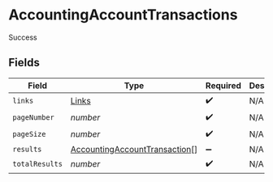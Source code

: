 # AccountingAccountTransactions

Success


## Fields

| Field                                                                                 | Type                                                                                  | Required                                                                              | Description                                                                           |
| ------------------------------------------------------------------------------------- | ------------------------------------------------------------------------------------- | ------------------------------------------------------------------------------------- | ------------------------------------------------------------------------------------- |
| `links`                                                                               | [Links](../../models/shared/links.md)                                                 | :heavy_check_mark:                                                                    | N/A                                                                                   |
| `pageNumber`                                                                          | *number*                                                                              | :heavy_check_mark:                                                                    | N/A                                                                                   |
| `pageSize`                                                                            | *number*                                                                              | :heavy_check_mark:                                                                    | N/A                                                                                   |
| `results`                                                                             | [AccountingAccountTransaction](../../models/shared/accountingaccounttransaction.md)[] | :heavy_minus_sign:                                                                    | N/A                                                                                   |
| `totalResults`                                                                        | *number*                                                                              | :heavy_check_mark:                                                                    | N/A                                                                                   |